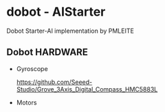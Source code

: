 # dobot - AIStarter

Dobot Starter-AI implementation by PMLEITE

## Dobot HARDWARE

- Gyroscope

  https://github.com/Seeed-Studio/Grove_3Axis_Digital_Compass_HMC5883L

- Motors


